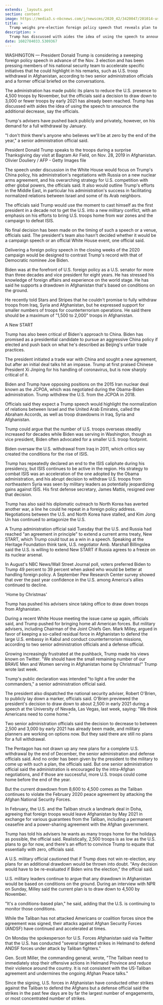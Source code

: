 ```yaml
--- 
extends: _layouts.post 
section: content 
image: https://media3.s-nbcnews.com/j/newscms/2020_42/3420047/201014-us-troops-afghanistan-al-0745_484723e29c38f0cc29c93eb55d9215d9.nbcnews-fp-1200-630.jpg 
title: > 
  Trump weighs pre-election foreign policy speech that reveals plan to pull more troops from Afghanistan 
description: > 
  Trump has discussed with aides the idea of using the speech to announce the additional decrease, say the officials."I don't think there's anyone who believes we'll be at zero by the end of the year," a senior administration official said.President Donald Trump speaks to the troops during a surprise Thanksgiving day visit at Bagram Air Field, on Nov. 28, 2019 in Afghanistan.Trump's public declaration was intended "to light a fire under the commanders," a senior administration official said.Two senior administration officials said the decision to decrease to between 2,500 and 3,000 by early 2021 has already been made, and military planners are working on options now. 
date: 1602784033.5309367 
--- 
```

WASHINGTON — President Donald Trump is considering a sweeping foreign policy speech in advance of the Nov. 3 election and has been pressing members of his national security team to accelerate specific initiatives that he could highlight in his remarks, such as U.S. troop withdrawal in Afghanistan, according to two senior administration officials and a former official briefed on the conversations.

The administration has made public its plans to reduce the U.S. presence to 4,500 troops by November, but the officials said a decision to draw down to 3,000 or fewer troops by early 2021 has already been reached. Trump has discussed with aides the idea of using the speech to announce the additional decrease, say the officials.

Trump's advisers have pushed back publicly and privately, however, on his demand for a full withdrawal by January.

"I don't think there's anyone who believes we'll be at zero by the end of the year," a senior administration official said.

President Donald Trump speaks to the troops during a surprise Thanksgiving day visit at Bagram Air Field, on Nov. 28, 2019 in Afghanistan. Olivier Douliery / AFP - Getty Images file

The speech under discussion in the White House would focus on Trump's China policy, his administration's negotiations with Russia on a new nuclear arms agreement, and his overarching strategy for U.S. competition with other global powers, the officials said. It also would outline Trump's efforts in the Middle East, in particular his administration's success in facilitating normalized relations between Israel and some of its Arab neighbors.

The officials said Trump would use the moment to cast himself as the first president in a decade not to get the U.S. into a new military conflict, with an emphasis on his efforts to bring U.S. troops home from war zones and the campaign to defeat ISIS.

No final decision has been made on the timing of such a speech or a venue, officials said. The president's team also hasn't decided whether it would be a campaign speech or an official White House event, one official said.

Delivering a foreign policy speech in the closing weeks of the 2020 campaign would be designed to contrast Trump's record with that of Democratic nominee Joe Biden.

Biden was at the forefront of U.S. foreign policy as a U.S. senator for more than three decades and vice president for eight years. He has stressed his knowledge of foreign affairs and experience on the world stage. He has said he supports a drawdown in Afghanistan that's based on conditions on the ground.

He recently told Stars and Stripes that he couldn't promise to fully withdraw troops from Iraq, Syria and Afghanistan, but he expressed support for smaller numbers of troops for counterterrorism operations. He said there should be a maximum of "1,500 to 2,000" troops in Afghanistan.

A New START

Trump has also been critical of Biden's approach to China. Biden has promised as a presidential candidate to pursue an aggressive China policy if elected and push back on what he's described as Beijing's unfair trade practices.

The president initiated a trade war with China and sought a new agreement, but after an initial deal talks hit an impasse. Trump at first praised Chinese President Xi Jinping for his handling of coronavirus, but is now sharply critical of it.

Biden and Trump have opposing positions on the 2015 Iran nuclear deal known as the JCPOA, which was negotiated during the Obama-Biden administration. Trump withdrew the U.S. from the JCPOA in 2018.

Officials said they expect a Trump speech would highlight the normalization of relations between Israel and the United Arab Emirates, called the Abraham Accords, as well as troop drawdowns in Iraq, Syria and Afghanistan.

Trump could argue that the number of U.S. troops overseas steadily increased for decades while Biden was serving in Washington, though as vice president, Biden often advocated for a smaller U.S. troop footprint.

Biden oversaw the U.S. withdrawal from Iraq in 2011, which critics say created the conditions for the rise of ISIS.

Trump has repeatedly declared an end to the ISIS caliphate during his presidency, but ISIS continues to be active in the region. His strategy to combat ISIS was an acceleration of the one adopted by the Obama administration, and his abrupt decision to withdraw U.S. troops from northeastern Syria was seen by military leaders as potentially jeopardizing gains against ISIS. His first defense secretary, James Mattis, resigned over that decision.

Trump has also said his diplomatic outreach to North Korea has averted another war, a line he could he repeat in a foreign policy address. Negotiations between the U.S. and North Korea have stalled, and Kim Jong Un has continued to antagonize the U.S.

A Trump administration official said Tuesday that the U.S. and Russia had reached "an agreement in principle" to extend a current arms treaty, New START, which Trump could tout as a win in a speech. Speaking at the Heritage Foundation think tank, U.S. negotiator Amb. Marshall Billingslea said the U.S. is willing to extend New START if Russia agrees to a freeze on its nuclear arsenal.

In August's NBC News/Wall Street Journal poll, voters preferred Biden to Trump 49 percent to 39 percent when asked who would be better at handling foreign policy. A September Pew Research Center survey showed that over the past year confidence in the U.S. among America's allies continued to decline.

'Home by Christmas'

Trump has pushed his advisers since taking office to draw down troops from Afghanistan.

During a recent White House meeting the issue came up again, officials said, and Trump pushed for bringing home all American forces. But military advisers, including Chairman of the Joint Chiefs Gen. Mark Milley, argued in favor of keeping a so-called residual force in Afghanistan to defend the large U.S. embassy in Kabul and conduct counterterrorism missions, according to two senior administration officials and a defense official.

Growing increasingly frustrated at the pushback, Trump made his views known on Twitter. "We should have the small remaining number of our BRAVE Men and Women serving in Afghanistan home by Christmas!" Trump wrote last week.

Trump's public declaration was intended "to light a fire under the commanders," a senior administration official said.

The president also dispatched the national security adviser, Robert O'Brien, to publicly lay down a marker, officials said. O'Brien previewed the president's decision to draw down to about 2,500 in early 2021 during a speech at the University of Nevada, Las Vegas, last week, saying: "We think Americans need to come home."

Two senior administration officials said the decision to decrease to between 2,500 and 3,000 by early 2021 has already been made, and military planners are working on options now. But they said there are still no plans for a full withdrawal.

The Pentagon has not drawn up any new plans for a complete U.S. withdrawal by the end of December, the senior administration and defense officials said. And no order has been given by the president to the military to come up with such a plan, the officials said. But one senior administration official said the administration is encouraged by the intra-Afghan negotiations, and if those are successful, more U.S. troops could come home before the end of the year.

But the current drawdown from 8,600 to 4,500 comes as the Taliban continues to violate the February 2020 peace agreement by attacking the Afghan National Security Forces.

In February, the U.S. and the Taliban struck a landmark deal in Doha, agreeing that foreign troops would leave Afghanistan by May 2021 in exchange for various guarantees from the Taliban, including a permanent ceasefire and a power-sharing agreement with the Afghan government.

Trump has told his advisers he wants as many troops home for the holidays as possible, the official said. Realistically, 2,500 troops is as low as the U.S. plans to go for now, and there's an effort to convince Trump to equate that essentially with zero, officials said.

A U.S. military official cautioned that if Trump does not win re-election, any plans for an additional drawdown would be thrown into doubt. "Any decision would have to be re-evaluated if Biden wins the election," the official said.

U.S. military leaders continue to argue that any drawdown in Afghanistan would be based on conditions on the ground. During an interview with NPR on Sunday, Milley said the current plan is to draw down to 4,500 by November.

"It's a conditions-based plan," he said, adding that the U.S. is continuing to monitor those conditions.

While the Taliban has not attacked Americans or coalition forces since the agreement was signed, their attacks against Afghan Security Forces (ANDSF) have continued and accelerated at times.

On Monday the spokesperson for U.S. Forces Afghanistan said via Twitter that the U.S. has conducted "several targeted strikes in Helmand to defend ANDSF forces under attack by Taliban fighters."

Gen. Scott Miller, the commanding general, wrote, "The Taliban need to immediately stop their offensive actions in Helmand Province and reduce their violence around the country. It is not consistent with the US-Taliban agreement and undermines the ongoing Afghan Peace talks."

Since the signing, U.S. forces in Afghanistan have conducted other strikes against the Taliban to defend the Afghans but a defense official said the strikes in the past few days are by far the largest number of engagements, or most concentrated number of strikes.